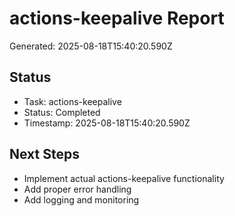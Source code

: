 # actions-keepalive Report

Generated: 2025-08-18T15:40:20.590Z

## Status
- Task: actions-keepalive
- Status: Completed
- Timestamp: 2025-08-18T15:40:20.590Z

## Next Steps
- Implement actual actions-keepalive functionality
- Add proper error handling
- Add logging and monitoring
